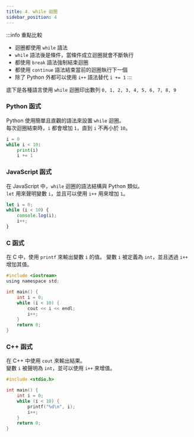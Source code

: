 ```yaml
---
title: 4. while 迴圈
sidebar_position: 4
---
```


:::info 重點比較
- 迴圈都使用 `while` 語法
- `while` 語法後是條件，當條件成立迴圈就會不斷執行
- 都使用 `break` 語法強制結束迴圈
- 都使用 `continue` 語法結束當前的迴圈執行下一個
- 除了 Python 外都可以使用 `i++` 語法替代 `i += 1`
:::

底下是各種語言使用 `while` 迴圈印出數列 `0, 1, 2, 3, 4, 5, 6, 7, 8, 9`

### Python 函式

Python 使用簡單且直觀的語法來設置 `while` 迴圈。  
每次迴圈結束時，`i` 都會增加 `1`，直到 `i` 不再小於 `10`。

```python
i = 0
while i < 10:
    print(i)
    i += 1
```

### JavaScript 函式

在 JavaScript 中，`while` 迴圈的語法結構與 Python 類似。  
`let` 用來聲明變數 `i`，並且可以使用 `i++` 用來增加 `1`。

```javascript
let i = 0;
while (i < 10) {
    console.log(i);
    i++;
}
```

### C 函式

在 C 中，使用 `printf` 來輸出變數 `i` 的值。
變數 `i` 被定義為 `int`，並且透過 `i++` 增加其值。

```c
#include <iostream>
using namespace std;

int main() {
    int i = 0;
    while (i < 10) {
        cout << i << endl;
        i++;
    }
    return 0;
}
```

### C++ 函式

在 C++ 中使用 `cout` 來輸出結果。  
變數 `i` 被聲明為 `int`，並可以使用 `i++` 來增值。

```cpp
#include <stdio.h>

int main() {
    int i = 0;
    while (i < 10) {
        printf("%d\n", i);
        i++;
    }
    return 0;
}
```